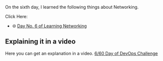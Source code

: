 On the sixth day, I learned the following things about Networking.

Click Here:

- 🌐 [Day No. 6 of Learning Networking](../PDFs/Computer-Networking-3.pdf)

## **Explaining it in a video**

Here you can get an explanation in a video. [6/60 Day of DevOps Challenge]()